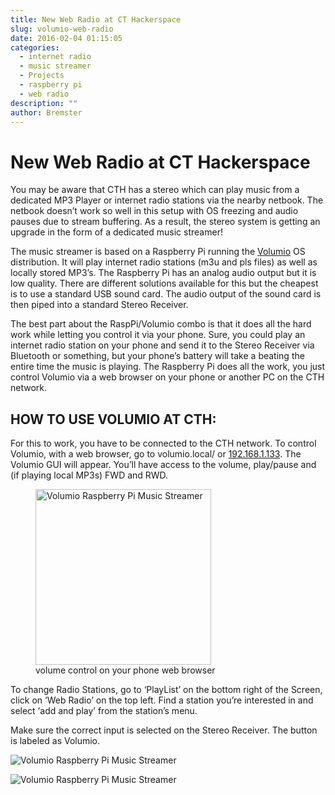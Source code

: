 ```yaml
---
title: New Web Radio at CT Hackerspace
slug: volumio-web-radio
date: 2016-02-04 01:15:05
categories:
  - internet radio
  - music streamer
  - Projects
  - raspberry pi
  - web radio
description: ""
author: Bremster
---
```


# New Web Radio at CT Hackerspace

You may be aware that CTH has a stereo which can play music from a dedicated MP3 Player or internet radio stations via the nearby netbook. The netbook doesn’t work so well in this setup with OS freezing and audio pauses due to stream buffering. As a result, the stereo system is getting an upgrade in the form of a dedicated music streamer!

The music streamer is based on a Raspberry Pi running the [Volumio](http://www.volumio.com/) OS distribution. It will play internet radio stations (m3u and pls files) as well as locally stored MP3’s. The Raspberry Pi has an analog audio output but it is low quality. There are different solutions available for this but the cheapest is to use a standard USB sound card. The audio output of the sound card is then piped into a standard Stereo Receiver.

The best part about the RaspPi/Volumio combo is that it does all the hard work while letting you control it via your phone. Sure, you could play an internet radio station on your phone and send it to the Stereo Receiver via Bluetooth or something, but your phone’s battery will take a beating the entire time the music is playing. The Raspberry Pi does all the work, you just control Volumio via a web browser on your phone or another PC on the CTH network.

## HOW TO USE VOLUMIO AT CTH:

For this to work, you have to be connected to the CTH network. To control Volumio, with a web browser, go to volumio.local/ or [192.168.1.133](http://192.168.1.133). The Volumio GUI will appear. You’ll have access to the volume, play/pause and (if playing local MP3s) FWD and RWD.

<figure><a href="/uploads/2016/01/2016-01-30-14.54.00.png"><img id="attachment_813" class="align-center" width="281" src="/uploads/2016/01/2016-01-30-14.54.00.png" alt="Volumio Raspberry Pi Music Streamer"></a><figcaption> volume control on your phone web browser</figcaption></figure>

To change Radio Stations, go to ‘PlayList’ on the bottom right of the Screen, click on ‘Web Radio’ on the top left. Find a station you’re interested in and select ‘add and play’ from the station’s menu.

Make sure the correct input is selected on the Stereo Receiver. The button is labeled as Volumio.

![Volumio Raspberry Pi Music Streamer](/uploads/2016/01/2016-01-30-14.54.12.png)

![Volumio Raspberry Pi Music Streamer](/uploads/2016/01/2016-01-30-14.54.29.png)
